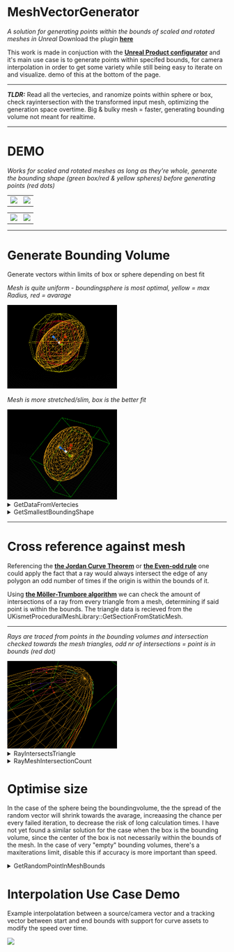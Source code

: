 # MeshVectorGenerator
*A solution for generating points within the bounds of scaled and rotated meshes in Unreal*
Download the plugin [**here**]([https://github.com/GBaath/UnrealPlugins/tree/main/Plugins/GB_GeometryFunctions])

This work is made in conjuction with the [**Unreal Product configurator**](https://github.com/GBaath/Portfolio/tree/main/UnrealProductConfigurator) and it's main use case is to generate points within specifed bounds, for camera interpolation in order to get some variety while still being easy to iterate on and visualize. demo of this at the bottom of the page.


---


***TLDR:*** Read all the vertecies, and ranomize points within sphere or box, check rayintersection with the transformed input mesh, optimizing the generation space overtime.
Big & bulky mesh = faster, generating bounding volume not meant for realtime. 

---
# **DEMO**

*Works for scaled and rotated meshes as long as they're whole, generate the bounding shape (green box/red & yellow spheres) before generating points (red dots)*


<table>
  <tr>
<td width="50%"><img src="UnrealEditor_OKyBkqS4zf.gif" width="100%"/>
<td width="50%"><img src="UnrealEditor_3ihPtLCA8T.gif" width="100%"/>
  </tr>
</table>

<table>
  <tr>
<td width="50%"><img src="UnrealEditor_8iOL31nLiu.gif" width="100%"/>
<td width="50%"><img src="UnrealEditor_HU5glkD1YN.gif" width="100%"/>
  </tr>
</table>

---

# Generate Bounding Volume
Generate vectors within limits of box or sphere depending on best fit

*Mesh is quite uniform - boundingsphere is most optimal, yellow = max Radius, red = avarage*

<img src="Radiuses.PNG" width="50%"/>

*Mesh is more stretched/slim, box is the better fit*

<img src="OrientedBox.PNG" width="50%"/>


<details>
<summary>GetDataFromVertecies</summary>

 ```cpp
//call this before generating point
void UVolumeInterpolator::Init(UStaticMeshComponent* Mesh, const FTransform WT)
{
    FJsonSerializableArrayInt Triangles;
    TArray<FVector> Normals;

    //save vertex data for point in polygon alg
    GetDataFromVerticies(Mesh, WT, Vertecies, Triangles, Normals, AvarageRadius, LargestRadius, BoxvolumeIsSmallest);
}


void UVolumeInterpolator::GetDataFromVerticies(UStaticMeshComponent* Mesh, const FTransform WT, TArray<FVector>& Verts, FJsonSerializableArrayInt& TriangleIndexes, TArray<FVector>& Normals,
    float& OutAvgRadiusToCenter, float& OutMaxRadiusToCenter, bool& bBoxIsSmallestBoundingShape) {

    OutMaxRadiusToCenter = 0;
    OutAvgRadiusToCenter = 0;

    TArray<FVector2D> UV;
    TArray<FProcMeshTangent> Tangents;
    UKismetProceduralMeshLibrary::GetSectionFromStaticMesh(Mesh->GetStaticMesh(), 0, 0, Verts, TriangleIndexes, Normals, UV, Tangents);
    float MagnitudeValues = 0;
    float Radius = 0;

    FOrientedBox Box;


    //REPLACE FUNCTION WITH VARIABLES SET FROM START
    //verts are localspace
    UVolumeInterpolator::GetSmallestBoundingShape(WT, Verts, Radius ,bBoxIsSmallestBoundingShape);
    UE_LOG(LogTemp, Warning, TEXT("%d"), Radius);

    //Randomize point using radius or box depening on smallest error margin 
    if (bBoxIsSmallestBoundingShape) {
        return;
    }
    else {
        //find avarageradius
        for (FVector& vert : Verts) {

            UCommonFunctions::TransformVector(vert, WT);
            //UKismetSystemLibrary::DrawDebugPoint(Mesh, vert, 3.f, FLinearColor::Red, 5.f

            float Magnitude = (vert - WT.GetLocation()).Length();
            MagnitudeValues += Magnitude;
        }
        if (Verts.Num() <= 0) {
            UE_LOG(LogTemp, Warning, TEXT("Verticies Array is 0"));
            return;
        }

        OutAvgRadiusToCenter = MagnitudeValues / Verts.Num();
        OutAvgRadiusToCenter;
        OutMaxRadiusToCenter = Radius;
        OutMaxRadiusToCenter;
    }
    return;
}


```
</details>
<details>
<summary>GetSmallestBoundingShape</summary>

 ```cpp
//this should not be recalculated during runtime
void UVolumeInterpolator::GetSmallestBoundingShape(const FTransform WT, TArray<FVector> Verts, float& OutRadius , bool& BoxIsSmallest) {


    UE::Geometry::TMinVolumeBox3<float> box;

    Vertecies = Verts;


    TFunctionRef<FVector3f(int32)> GetVertexInWorldSpace =
        [Verts,WT](int32 i) {

        FVector V  = Verts[FMath::Clamp(i, 0, Verts.Num() - 1)];
        UCommonFunctions::TransformVector(V, WT);

        return (FVector3f)V;
        };

    //get smallest boundingbox
    UE::Geometry::FOrientedBox3f OBox;

    //Solve is somewhat unreliable
    int i = 0;
    int maxTries = 10;
    do {
        box.Solve(Verts.Num(), GetVertexInWorldSpace, true);
        i++;
    } while (i < maxTries || !box.IsSolutionAvailable());

    if (box.IsSolutionAvailable()) {
        box.GetResult(OBox);
    }
    else
    {
        UE_LOG(LogTemp, Warning, TEXT("Failed To Solve BoxVolume"));

        BoxIsSmallest = false;
        //return SphereData
        //largest radius is smallest boundingbox
        float LRadius = 0.f;
        for (FVector& vert : Verts) {
            FVector V = vert;
            UCommonFunctions::TransformVector(V, WT);
            //UCommonFunctions::TransformVector(V, WorldTransform);
            UKismetSystemLibrary::DrawDebugPoint(GetWorld(), V, 5.f, FLinearColor::White, 1.f);
            LRadius = FMath::Max((V-WT.GetLocation()).Length(), LRadius);
        }

       BoxvolumeIsSmallest = BoxIsSmallest;
       OutRadius = LRadius;
       LargestRadius = LRadius;


        return;
    }
    //largest radius is smallest bounding
    float LRadius = 0.f;
    for (FVector& vert : Verts) {
        FVector V = vert;
        UCommonFunctions::TransformVector(V, WT);
        //UCommonFunctions::TransformVector(V, WorldTransform);
        UKismetSystemLibrary::DrawDebugPoint(GetWorld(), V, 5.f, FLinearColor::White, 1.f);
        LRadius = FMath::Max((V-WT.GetLocation()).Length(), LRadius);
    }

    LargestRadius = LRadius;

    float boxVol = OBox.Volume();
    float radVol = ((4 / 3) * UKismetMathLibrary::GetPI() * FMath::Cube(LRadius));
    //compare volumes
    if (OBox.Volume() > ((4 / 3) * UKismetMathLibrary::GetPI() * FMath::Cube(LRadius))) {
        BoxIsSmallest = false;
        OutRadius = LRadius;

        BoxvolumeIsSmallest = BoxIsSmallest;

        return;
    }

    BoxIsSmallest = true;


    OrientedBox = ConvertFrom3f(OBox);
    BoxvolumeIsSmallest = BoxIsSmallest;

    return;
}

```
</details>

---

# Cross reference against mesh

Referencing the [**the Jordan Curve Theorem**](https://en.wikipedia.org/wiki/Jordan_curve_theorem) or [**the Even-odd rule**](https://en.wikipedia.org/wiki/Even%E2%80%93odd_rule)
one could apply the fact that a ray would always intersect the edge of any polygon an odd number of times if the origin is within the bounds of it.

Using [**the Möller-Trumbore algorithm**](https://en.wikipedia.org/wiki/M%C3%B6ller%E2%80%93Trumbore_intersection_algorithm) we can check the amount of intersections of a ray from every triangle from a mesh, determining if said point is within the bounds.
The triangle data is recieved from the UKismetProceduralMeshLibrary::GetSectionFromStaticMesh.

---

*Rays are traced from points in the bounding volumes and intersection checked towards the mesh triangles, odd nr of intersections = point is in bounds (red dot)*

<img src="RayCheck.PNG" width="50%"/>



<details>
<summary>RayIntersectsTriangle</summary>

 ```cpp
//Möller Trumbore alg
bool UVolumeInterpolator::RayIntersectsTriangle(FVector RayOrigin, FVector RayVector, const TArray<FVector>Triangle, FVector& OutIntersectionPoint)
{
    constexpr float ep = std::numeric_limits<float>::epsilon();

    FVector TriVert0 = Triangle[0];
    FVector TriVert1 = Triangle[1];
    FVector TriVert2 = Triangle[2];

    FVector edge1 = TriVert1 - TriVert0;
    FVector edge2 = TriVert2 - TriVert0;
    FVector RayCrossEdge2 = UKismetMathLibrary::Cross_VectorVector(RayVector, edge2);
    float DotEdge1 = UKismetMathLibrary::Dot_VectorVector(edge1, RayCrossEdge2);

    if (DotEdge1 > -ep && DotEdge1 < ep)
        return false;    // This ray is parallel to this triangle.

    float InverseDotEdge1 = 1.0 / DotEdge1;
    FVector s = RayOrigin - TriVert0;
    float u = InverseDotEdge1 * UKismetMathLibrary::Dot_VectorVector(s, RayCrossEdge2);

    if (u < 0 || u > 1)
        return false;

    FVector s_cross_e1 = UKismetMathLibrary::Cross_VectorVector(s, edge1);
    float v = InverseDotEdge1 * UKismetMathLibrary::Dot_VectorVector(RayVector, s_cross_e1);

    if (v < 0 || u + v > 1)
        return false;

    // At this stage we can compute t to find out where the intersection point is on the line.
    float t = InverseDotEdge1 * UKismetMathLibrary::Dot_VectorVector(edge2, s_cross_e1);

    if (t > ep) // ray intersection
    {
        OutIntersectionPoint = RayOrigin + RayVector * t;
        return true;
    }
    else // This means that there is a line intersection but not a ray intersection.
        return false;
}
```
</details>

<details>
<summary>RayMeshIntersectionCount</summary>

 ```cpp
int UVolumeInterpolator::RayMeshIntersectionCount(UStaticMeshComponent* Mesh, FVector RayStart, FVector RayVector, const FTransform WT, TArray<FVector>& OutIntersectionPoints)
{
    constexpr float ep = std::numeric_limits<float>::epsilon();
    int LoopIndex = 0;
    int Intersections = 0;

    FJsonSerializableArrayInt TriangleIndecies;
    TArray<FVector> MeshVerticies;
    TArray<FVector> Normals;

    //unused
    TArray<FVector2D> UV;
    TArray<FProcMeshTangent> Tangents;

    UKismetProceduralMeshLibrary::GetSectionFromStaticMesh(Mesh->GetStaticMesh(), 0, 0, MeshVerticies, TriangleIndecies, Normals, UV, Tangents);

    FVector IntersectionPoint;
    OutIntersectionPoints.Empty();

    //iterate triangles
    while (LoopIndex < TriangleIndecies.Num() - 2) {

        TArray<FVector> TriangleToRayCheck;

        for (int8 VertIndex = 0; VertIndex < 3; VertIndex++)
        {
            FVector WorldSpaceNormal = ((Normals[TriangleIndecies[LoopIndex + VertIndex]]));
            UCommonFunctions::TransformVector(WorldSpaceNormal, WT);
            double dotPr = UKismetMathLibrary::Dot_VectorVector(RayVector, WorldSpaceNormal);

            //triangle cant be intersected
            if (FMath::Abs(dotPr) < ep)
                break;

            FVector WorldSpaceVertex = (MeshVerticies[TriangleIndecies[LoopIndex + VertIndex]]);
            UCommonFunctions::TransformVector(WorldSpaceVertex, WT);
            TriangleToRayCheck.Add(WorldSpaceVertex);
        }

        if (TriangleToRayCheck.Num() == 3) {

            if (RayIntersectsTriangle(RayStart, RayVector, TriangleToRayCheck, IntersectionPoint)) {

                Intersections++; 
                OutIntersectionPoints.Add(IntersectionPoint);
            
                //Draw checked triangle
              /*  FLinearColor r = FLinearColor::MakeRandomColor();

                UKismetSystemLibrary::DrawDebugLine(GetWorld(), TriangleToRayCheck[0], TriangleToRayCheck[1],  r, 4.f, 1.f);
                UKismetSystemLibrary::DrawDebugLine(GetWorld(), TriangleToRayCheck[0], TriangleToRayCheck[2],  r, 4.f, 1.f);
                UKismetSystemLibrary::DrawDebugLine(GetWorld(), TriangleToRayCheck[1], TriangleToRayCheck[2],  r, 4.f, 1.f);
                UKismetSystemLibrary::DrawDebugPoint(GetWorld(), IntersectionPoint, 4.f, r, 5.f);*/
            }
        }

        TriangleToRayCheck.Empty();
        LoopIndex+=3;
    }

    return Intersections;
}
```
</details>



# Optimise size

In the case of the sphere being the boundingvolume, the the spread of the random vector will shrink towards the avarage, increaasing the chance per every failed iteration, to decrease the risk of long calculation times.
I have not yet found a similar solution for the case when the box is the bounding volume, since the center of the box is not necessarily within the bounds of the mesh.
In the case of very "empty" bounding volumes, there's a maxiterations limit, disable this if accuracy is more important than speed.

<details>
<summary>GetRandomPointInMeshBounds</summary>

 ```cpp

FVector UVolumeInterpolator::GetRandomPointsInMeshBounds(UStaticMeshComponent* Mesh, const FTransform WT, float& OutAvgRadius, float& OutMaxRadius, bool& OutTryBox)
{
    FJsonSerializableArrayInt Triangles;
    TArray<FVector> Normals;
    FOrientedBox BoundingBox = OrientedBox;

    FVector Point;
    TArray<FVector> IntersectionPoints;
    int maxiterations = 1000;
    int i = 0;

    //Spherebounds were bigger than Boxbounds, use box
    if (BoxvolumeIsSmallest) {
         DrawOrientedBox(OrientedBox, Mesh, FColor::Green, .1f, 3.f);
        do
        {
            Point = BoundingBox.Center;
            FVector AddVector = FVector::Zero();

            AddVector += BoundingBox.AxisX * FMath::Lerp(BoundingBox.ExtentX * -.5f, BoundingBox.ExtentX * .5f, FMath::FRand());
            AddVector += BoundingBox.AxisY * FMath::Lerp(BoundingBox.ExtentY * -.5f, BoundingBox.ExtentY * .5f, FMath::FRand());
            AddVector += BoundingBox.AxisZ * FMath::Lerp(BoundingBox.ExtentZ * -.5f, BoundingBox.ExtentZ * .5f, FMath::FRand());

            Point += AddVector;

            i++;
        } //point in polygon intersections always odd
        while (RayMeshIntersectionCount(Mesh, Point, FVector(1, 0, 1), WT, IntersectionPoints) % 2 == 0 && i < maxiterations);



        //debug
        /*for (FVector V : IntersectionPoints)
        {
            UKismetSystemLibrary::DrawDebugPoint(GetWorld(), V, 5.f, FLinearColor::White, 3.f);
        }
        UE_LOG(LogTemp, Warning, TEXT("%d"), IntersectionPoints.Num());
        UE_LOG(LogTemp, Warning, TEXT("%d"), i);*/
    }
    //Úsing radius
    else {
        do {
            //less range for every iteration
            float AlphaMinus = FMath::Min((i * 0.005f), .5f);
            Point = UKismetMathLibrary::RandomUnitVector();

            //1 is toward maxradius, -1 is toward 0
            Alpha = FMath::FRandRange(FMath::Min(0, -1.0f + AlphaMinus), 1.0f - AlphaMinus);

            if (Alpha > 0)
                Point *= FMath::Lerp(AvarageRadius, LargestRadius, Alpha);
            else
                Point *= FMath::Lerp(0, AvarageRadius, FMath::Abs(Alpha));

            UCommonFunctions::TransformVector(Point, WT);
     
            i++;
        } //point in polygon intersections always odd
        while (RayMeshIntersectionCount(Mesh, Point, FVector(1, 0, 1), WT, IntersectionPoints) % 2 == 0 && i < maxiterations);


        //debug
        /*/for (FVector V : IntersectionPoints)
        {
            UKismetSystemLibrary::DrawDebugPoint(GetWorld(), V, 5.f, FLinearColor::White, 3.f);
        }
        UE_LOG(LogTemp, Warning, TEXT("%d"), i);
        */
    }

    OutAvgRadius = AvarageRadius;
    OutMaxRadius = LargestRadius;
    OutTryBox = BoxvolumeIsSmallest;

    return Point;
}
```
</details>


# Interpolation Use Case Demo

Example interpolatation between a source/camera vector and a tracking vector between start and end bounds
with support for curve assets to modify the speed over time.

<img src="UnrealEditor_tEtydr49IT.gif" width="50%"/>



